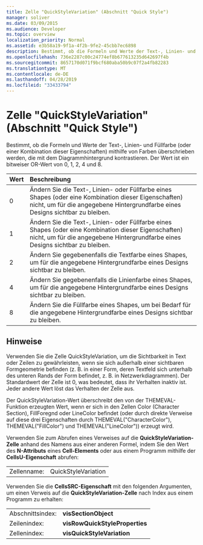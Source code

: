 ```yaml
---
title: Zelle "QuickStyleVariation" (Abschnitt "Quick Style")
manager: soliver
ms.date: 03/09/2015
ms.audience: Developer
ms.topic: overview
localization_priority: Normal
ms.assetid: e3b58a19-9f1a-4f2b-9fe2-45cbb7ec6898
description: Bestimmt, ob die Formeln und Werte der Text-, Linien- und Füllfarbe (oder einer Kombination dieser Eigenschaften) mithilfe von Farben überschrieben werden, die mit dem Diagrammhintergrund kontrastieren. Der Wert ist ein bitweiser OR-Wert von 0, 1, 2, 4 und 8.
ms.openlocfilehash: 736e2287c00c24774ef8b677613235d642697f4b
ms.sourcegitcommit: 8657170d071f9bcf680aba50b9c07f2a4fb82283
ms.translationtype: MT
ms.contentlocale: de-DE
ms.lasthandoff: 04/28/2019
ms.locfileid: "33433794"
---
```

# <a name="quickstylevariation-cell-quick-style-section"></a>Zelle "QuickStyleVariation" (Abschnitt "Quick Style")

Bestimmt, ob die Formeln und Werte der Text-, Linien- und Füllfarbe (oder einer Kombination dieser Eigenschaften) mithilfe von Farben überschrieben werden, die mit dem Diagrammhintergrund kontrastieren. Der Wert ist ein bitweiser OR-Wert von 0, 1, 2, 4 und 8.
  
|**Wert**|**Beschreibung**|
|:-----|:-----|
|0  <br/> |Ändern Sie die Text-, Linien- oder Füllfarbe eines Shapes (oder eine Kombination dieser Eigenschaften) nicht, um für die angegebene Hintergrundfarbe eines Designs sichtbar zu bleiben.  <br/> |
|1  <br/> |Ändern Sie die Text-, Linien- oder Füllfarbe eines Shapes (oder eine Kombination dieser Eigenschaften) nicht, um für die angegebene Hintergrundfarbe eines Designs sichtbar zu bleiben.  <br/> |
|2  <br/> |Ändern Sie gegebenenfalls die Textfarbe eines Shapes, um für die angegebene Hintergrundfarbe eines Designs sichtbar zu bleiben.  <br/> |
|4   <br/> |Ändern Sie gegebenenfalls die Linienfarbe eines Shapes, um für die angegebene Hintergrundfarbe eines Designs sichtbar zu bleiben.  <br/> |
|8   <br/> |Ändern Sie die Füllfarbe eines Shapes, um bei Bedarf für die angegebene Hintergrundfarbe eines Designs sichtbar zu bleiben.  <br/> |
   
## <a name="remarks"></a>Hinweise

Verwenden Sie die Zelle QuickStyleVariation, um die Sichtbarkeit in Text oder Zeilen zu gewährleisten, wenn sie sich außerhalb einer sichtbaren Formgeometrie befinden (z. B. in einer Form, deren Textfeld sich unterhalb des unteren Rands der Form befindet, z. B. in Netzwerkdiagrammen). Der Standardwert der Zelle ist 0, was bedeutet, dass ihr Verhalten inaktiv ist. Jeder andere Wert löst das Verhalten der Zelle aus.
  
Der QuickStyleVariation-Wert überschreibt den von der THEMEVAL-Funktion erzeugten Wert, wenn er sich in den Zellen Color (Character Section), FillForegnd oder LineColor befindet (oder durch direkte Verweise auf diese drei Eigenschaften durch THEMEVAL("CharacterColor"), THEMEVAL("FillColor") und THEMEVAL("LineColor")) erzeugt wird.
  
Verwenden Sie zum Abrufen eines Verweises auf die **QuickStyleVariation-Zelle** anhand des Namens aus einer anderen Formel, indem Sie den Wert des **N-Attributs** eines **Cell-Elements** oder aus einem Programm mithilfe der **CellsU-Eigenschaft** abrufen: 
  
|||
|:-----|:-----|
|Zellenname:  <br/> |QuickStyleVariation  <br/> |
   
Verwenden Sie die **CellsSRC-Eigenschaft** mit den folgenden Argumenten, um einen Verweis auf die **QuickStyleVariation-Zelle** nach Index aus einem Programm zu erhalten: 
  
|||
|:-----|:-----|
|Abschnittsindex:  <br/> |**visSectionObject** <br/> |
|Zeilenindex:  <br/> |**visRowQuickStyleProperties** <br/> |
|Zellenindex:  <br/> |**visQuickStyleVariation** <br/> |
   

